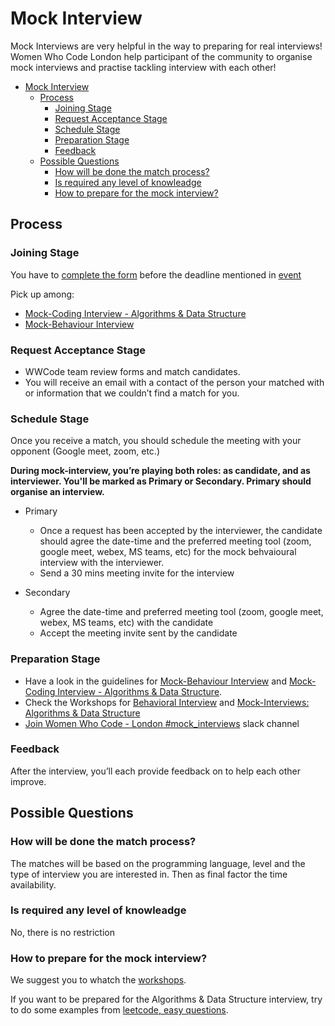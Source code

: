 
# Mock Interview

Mock Interviews are very helpful in the way to preparing for real interviews! Women Who Code London help participant of the community to organise mock interviews and practise tackling interview with each other!

- [Mock Interview](#mock-interview)
  - [Process](#process)
    - [Joining Stage](#joining-stage)
    - [Request Acceptance Stage](#request-acceptance-stage)
    - [Schedule Stage](#schedule-stage)
    - [Preparation Stage](#preparation-stage)
    - [Feedback](#feedback)
  - [Possible Questions](#possible-questions)
    - [How will be done the match process?](#how-will-be-done-the-match-process)
    - [Is required any level of knowleadge](#is-required-any-level-of-knowleadge)
    - [How to prepare for the mock interview?](#how-to-prepare-for-the-mock-interview)

## Process

### Joining Stage

You have to [complete the form](TODO_GET_LINK) before the deadline mentioned in [event](TODO_GET_EVENT_LINK)

Pick up among:

- [Mock-Coding Interview - Algorithms & Data Structure](/resources/mock-interviews/mock-code-interview)
- [Mock-Behaviour Interview](/resources/mock-interviews/mock-behavioral-interview)

### Request Acceptance Stage

- WWCode team review forms and match candidates.
- You will receive an email with a contact of the person your matched with or information that we couldn’t find a match for you.

### Schedule Stage

Once you receive a match, you should schedule the meeting with your opponent (Google meet, zoom, etc.)

**During mock-interview, you’re playing both roles: as candidate, and as interviewer. You'll be marked as Primary or Secondary.
Primary should organise an interview.**

- Primary
  - Once a request has been accepted by the interviewer, the candidate should agree the date-time and the preferred meeting tool (zoom, google meet, webex, MS teams, etc) for the mock behvaioural interview with the interviewer.
  - Send a 30 mins meeting invite for the interview

- Secondary
  - Agree the date-time and preferred meeting tool (zoom, google meet, webex, MS teams, etc) with the candidate
  - Accept the meeting invite sent by the candidate

### Preparation Stage

- Have a look in the guidelines for [Mock-Behaviour Interview](/resources/mock-interviews/mock-behavioral-interview) and [Mock-Coding Interview - Algorithms & Data Structure](/resources/mock-interviews/mock-code-interview).
- Check the Workshops for [Behavioral Interview](https://www.youtube.com/watch?v=nWHQ0g8sorI) and [Mock-Interviews: Algorithms & Data Structure](https://www.youtube.com/watch?v=nWHQ0g8sorI)
- [Join Women Who Code - London #mock_interviews](https://wwcodelondon.slack.com/archives/C03LFUH9W3X) slack channel

### Feedback

After the interview, you’ll each provide feedback on to help each other improve.
  
## Possible Questions

### How will be done the match process?

The matches will be based on the programming language, level and the type of interview you are interested in.
Then as final factor the time availability.

### Is required any level of knowleadge

No, there is no restriction

### How to prepare for the mock interview?

We suggest you to whatch the [workshops](#preparation-stage).

If you want to be prepared for the Algorithms & Data Structure interview, try to do some examples from [leetcode, easy questions](https://leetcode.com/problemset/algorithms/?difficulty=EASY&page=1).
